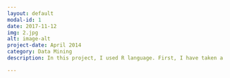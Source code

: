 ```yaml
---
layout: default
modal-id: 1
date: 2017-11-12
img: 2.jpg
alt: image-alt
project-date: April 2014
category: Data Mining
description: In this project, I used R language. First, I have taken a dataset with all the earthquake occured details and then implemented the data mining algorithms like decision tree, k-means clustering, Naive base classification and Random Forest algorithm. And later from the outputs I calculate OOB error perdiction and prediction accuracy.  

---
```

